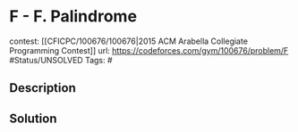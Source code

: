 # F - F. Palindrome

contest: [[CFICPC/100676/100676|2015 ACM Arabella Collegiate Programming Contest]]
url: https://codeforces.com/gym/100676/problem/F
#Status/UNSOLVED
Tags: #

## Description

## Solution

